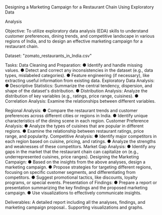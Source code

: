 Designing a Marketing Campaign for a
Restaurant Chain Using Exploratory Data

Analysis

Objective:
To utilize exploratory data analysis (EDA) skills to understand customer preferences,
dining trends, and competitive landscape in various regions of India, and to design
an effective marketing campaign for a restaurant chain.

Dataset:
"zomato_restaurants_in_India.csv"

Tasks:
Data Cleaning and Preparation:
● Identify and handle missing values.
● Detect and correct any inconsistencies in the dataset (e.g., data types,
mislabeled categories).
● Feature engineering (if necessary), like extracting useful information from
existing data.
Exploratory Data Analysis:
● Descriptive Statistics: Summarize the central tendency, dispersion, and shape
of the dataset's distribution.
● Distribution Analysis: Analyze the distribution of key variables (e.g., ratings,
price range, cuisines).
● Correlation Analysis: Examine the relationships between different variables.

Regional Analysis:
● Compare the restaurant trends and customer preferences across different
cities or regions in India.
● Identify unique characteristics of the dining scene in each region.
Customer Preference Analysis:
● Analyze the types of cuisines that are popular in different regions.
● Examine the relationship between restaurant ratings, price range, and
popularity.
Competitive Analysis:
● Identify major competitors in each region based on cuisine, pricing, and
ratings.
● Analyze the strengths and weaknesses of these competitors.
Market Gap Analysis:
● Identify any gaps in the market that the restaurant chain can capitalize on
(e.g., underrepresented cuisines, price ranges).
Designing the Marketing Campaign:
● Based on the insights from the above analyses, design a marketing
campaign.
● Propose strategies for targeting different regions, focusing on specific
customer segments, and differentiating from competitors.
● Suggest promotional tactics, like discounts, loyalty programs, or special
events.
Presentation of Findings:
● Prepare a report or presentation summarizing the key findings and the
proposed marketing campaign.
● Use visualizations to effectively communicate insights.

Deliverables:
A detailed report including all the analyses, findings, and marketing campaign
proposal..
Supporting visualizations and graphs.
